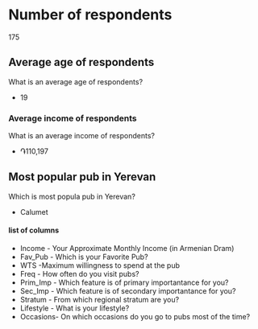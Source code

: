 # Number of respondents

175

## Average age of respondents

What is an average age of respondents? 
- 19

### Average income of respondents

What is an average income of respondents?

- ֏110,197

## Most popular pub in Yerevan

Which is most popula pub in Yerevan?
- Calumet

#### list of columns

* Income - Your Approximate Monthly Income (in Armenian Dram)
* Fav_Pub - Which is your Favorite Pub?
* WTS -Maximum willingness to spend at the pub
* Freq - How often do you visit pubs?
* Prim_Imp - Which feature is of primary importantance for you?
* Sec_Imp - Which feature is of secondary importantance for you?
* Stratum - From which regional stratum are you?
* Lifestyle - What is your lifestyle?
* Occasions- On which occasions do you go to pubs most of the time?

